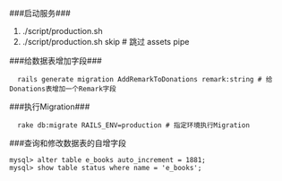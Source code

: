 ###启动服务###
1. ./script/production.sh
2. ./script/production.sh skip    # 跳过 assets pipe

###给数据表增加字段###
```
  rails generate migration AddRemarkToDonations remark:string # 给Donations表增加一个Remark字段
```

###执行Migration###
```
  rake db:migrate RAILS_ENV=production # 指定环境执行Migration
```

###查询和修改数据表的自增字段
```
mysql> alter table e_books auto_increment = 1881;
mysql> show table status where name = 'e_books';
```
